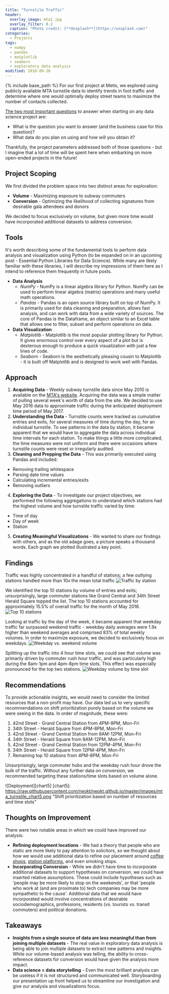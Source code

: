 ```yaml
---
title: "Turnstile Traffic"
header:
  overlay_image: mta1.jpg
  overlay_filter: 0.2
  caption: "Photo credit: [**Unsplash**](https://unsplash.com)"
categories:
  - Projects
tags:
  - numpy
  - pandas
  - matplotlib
  - seaborn
  - exploratory data analysis
modified: 2016-09-28
---
```


{% include base_path %}
For our first project at Metis, we explored using publicly available MTA turnstile data to identify trends in foot traffic and determine where one would optimally deploy street teams to maximize the number of contacts collected.

[The two most important questions](http://www.datascienceweekly.org/articles/data-science-project-checklist-to-use-before-you-start-a-project-to-convey-you-can-actually-get-work-done) to answer when starting on any data science project are:

- What is the question you want to answer (and the business case for this question)?
- What data do you plan on using and how will you obtain it?

Thankfully, the project parameters addressed both of those questions - but I imagine that a lot of time will be spent here when embarking on more open-ended projects in the future!

## Project Scoping
We first divided the problem space into two distinct areas for exploration:

- **Volume** - Maximizing exposure to subway commuters
- **Conversion** - Optimizing the likelihood of collecting signatures from desirable gala attendees and donors

We decided to focus exclusively on volume, but given more time would have incorporated additional datasets to address conversion.

## Tools
It's worth describing some of the fundamental tools to perform data analysis and visualization using Python (to be expanded on in an upcoming post - Essential Python Libraries for Data Science). While many are likely familiar with these libraries, I will describe my impressions of them here as I intend to reference them frequently in future posts.

- **Data Analysis**
  - *NumPy* - NumPy is a linear algebra library for Python. NumPy can be used to perform linear algebra (matrix) operations and many useful math operations.
  - *Pandas* - Pandas is an open source library built on top of NumPy. It is primarily used for data cleaning and preparation, allows fast analysis, and can work with data from a wide variety of sources. The core of Pandas is the Dataframe, an object similar to an Excel table that allows one to filter, subset and perform operations on data.
- **Data Visualization**
  - *Matplotlib* - Matplotlib is the most popular plotting library for Python. It gives enormous control over every aspect of a plot but is dexterous enough to produce a quick visualization with just a few lines of code.
  - *Seaborn* - Seaborn is the aesthetically pleasing cousin to Matplotlib - it is built off Matplotlib and is designed to work well with Pandas.

## Approach

1. **Acquiring Data** - Weekly subway turnstile data since May 2010 is available on the [MTA's website](http://web.mta.info/developers/turnstile.html). Acquiring the data was a simple matter of pulling several week's worth of data from the site. We decided to use May 2016 data to approximate traffic during the anticipated deployment time period of May 2017.
2. **Understanding the Data** - Turnstile counts were tracked as cumulative entries and exits, for several measures of time during the day, for an individual turnstile. To see patterns in the data by station, it became apparent that we would have to aggregate the data across individual time intervals for each station. To make things a little more complicated, the time measures were not uniform and there were occasions where turnstile counts were reset or irregularly audited.
3. **Cleaning and Prepping the Data** - This was primarily executed using Pandas and included:
  - Removing trailing whitespace
  - Parsing date time values
  - Calculating incremental entries/exits
  - Removing outliers
4. **Exploring the Data** - To investigate our project objectives, we performed the following aggregations to understand which stations had the highest volume and how turnstile traffic varied by time:
  - Time of day
  - Day of week
  - Station
5. **Creating Meaningful Visualizations** - We wanted to share our findings with others, and as the old adage goes, a picture speaks a thousand words. Each graph we plotted illustrated a key point.

## Findings
Traffic was highly concentrated in a handful of stations; a few outlying stations handled more than 10x the mean total traffic
![Traffic by station][chart1]

We identified the top 10 stations by volume of entries and exits; unsurprisingly, large commuter stations like Grand Central and 34th Street Herald Square topped the list. The top 10 stations accounted for approximately 15.5% of overall traffic for the month of May 2016.
![Top 10 stations][chart2]

Looking at traffic by the day of the week, it became apparent that weekday traffic far surpassed weekend traffic - weekday daily averages were 1.9x higher than weekend averages and comprised 83% of total weekly volumes. In order to maximize exposure, we decided to exclusively focus on weekdays.
![Weekday vs. weekend volume][chart3]

Splitting up the traffic into 4 hour time slots, we could see that volume was primarily driven by commuter rush hour traffic, and was particularly high during the 8am-1pm and 4pm-8pm time slots. This effect was especially pronounced for the top two stations.
![Weekday volume by time slot][chart4]

[chart1]: https://raw.githubusercontent.com/neokt/neokt.github.io/master/images/mta_turnstile_chart1.png "Traffic was highly concentrated in a handful of stations"
[chart2]: https://raw.githubusercontent.com/neokt/neokt.github.io/master/images/mta_turnstile_chart2.png "The top 10 stations accounted for approximately 15.5% of overall traffic"
[chart3]: https://raw.githubusercontent.com/neokt/neokt.github.io/master/images/mta_turnstile_chart3.png "Weekday daily averages were 1.9x higher than weekend averages and comprised 83% of total weekly volumes."
[chart4]: https://raw.githubusercontent.com/neokt/neokt.github.io/master/images/mta_turnstile_chart4.png "Volume was primarily driven by commuter rush hour traffic, and was particularly high during the 8am-1pm and 4pm-8pm time slots"

## Recommendations
To provide actionable insights, we would need to consider the limited resources that a non-profit may have. Our data led us to very specific recommendations on shift prioritization purely based on the volume we were seeing in the data. In order of magnitude, these were:

1. 42nd Street - Grand Central Station from 4PM-8PM, Mon-Fri
2. 34th Street - Herald Square from 4PM-8PM, Mon-Fri
3. 42nd Street - Grand Central Station from 8AM-12PM, Mon-Fri
4. 34th Street - Herald Square from 8AM-12PM, Mon-Fri
5. 42nd Street - Grand Central Station from 12PM-4PM, Mon-Fri
6. 34th Street - Herald Square from 12PM-4PM, Mon-Fri
7. Remaining top 10 stations from 4PM-8PM, Mon-Fri

Unsurprisingly, large commuter hubs and the weekday rush hour drove the bulk of the traffic. Without any further data on conversion, we recommended targeting these stations/time slots based on volume alone.

![Deployment][chart5]
[chart5]: https://raw.githubusercontent.com/neokt/neokt.github.io/master/images/mta_turnstile_chart5.png "Shift prioritization based on number of resources and time slots"

## Thoughts on Improvement
There were two notable areas in which we could have improved our analysis:

- **Refining deployment locations** - We had a theory that people who are static are more likely to pay attention to solicitors, so we thought about how we would use additional data to refine our placement around [coffee shops](https://data.ny.gov/Economic-Development/Retail-Food-Stores-Map/p2dn-xhaw), [station platforms](https://osc.state.ny.us/audits/allaudits/093016/14s23.pdf), and even smoking stops.
- **Incorporating Conversion** - While we didn't have time to incorporate additional datasets to support hypotheses on conversion, we could have inserted relative assumptions. These could include hypotheses such as 'people may be more likely to stop on the weekends', or that 'people who work at (and are proximate to) tech companies may be more sympathetic to the cause'. Additional data that we would have incorporated would involve concentrations of desirable sociodemographics, professions, residents (vs. tourists vs. transit commuters) and political donations.

## Takeaways
- **Insights from a single source of data are less meaningful than from joining multiple datasets** - The real value in exploratory data analysis is being able to join multiple datasets to extract new patterns and insights. While our volume-based analysis was telling, the ability to cross-reference datasets for conversion would have given the analysis more impact.
- **Data science = data storytelling** - Even the most brilliant analysis can be useless if it is not structured and communicated well. Storyboarding our presentation up front helped us to streamline our investigation and give our analysis and visualizations focus.